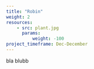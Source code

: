 ```yaml
---
title: "Robin"
weight: 2
resources:
    - src: plant.jpg
      params:
          weight: -100
project_timeframe: Dec-December
---
```


bla blubb
